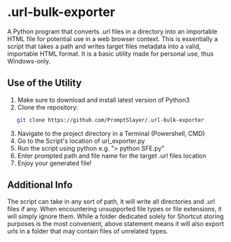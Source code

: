 # .url-bulk-exporter

A Python program that converts .url files in a directory into an importable HTML file for potential use in a web browser context.
This is essentially a script that takes a path and writes target files metadata into a valid, importable HTML format.
It is a basic utility made for personal use, thus Windows-only.

## Use of the Utility

1. Make sure to download and install latest version of Python3
2. Clone the repository:
```bash
   git clone https://github.com/PromptSlayer/.url-bulk-exporter
```
3. Navigate to the project directory in a Terminal (Powershell, CMD)
4. Go to the Script's location of url_exporter.py
5. Run the script using python e.g. "> python SFE.py"
6. Enter prompted path and file name for the target .url files location
7. Enjoy your generated file!


## Additional Info

The script can take in any sort of path, it will write all directories and .url files if any. When encountering unsupported file types or file extensions, it will simply ignore them. 
While a folder dedicated solely for Shortcut storing purposes is the most convenient, above statement means it will also export urls in a folder that may contain files of unrelated types.
